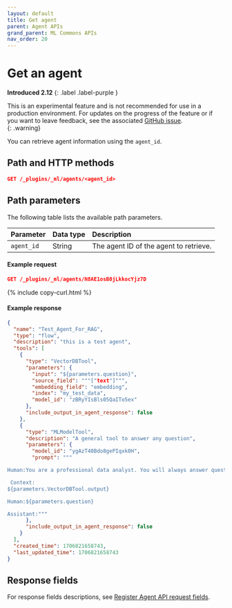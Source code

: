 ```yaml
---
layout: default
title: Get agent
parent: Agent APIs
grand_parent: ML Commons APIs
nav_order: 20
---
```


# Get an agent
**Introduced 2.12**
{: .label .label-purple }

This is an experimental feature and is not recommended for use in a production environment. For updates on the progress of the feature or if you want to leave feedback, see the associated [GitHub issue](https://github.com/opensearch-project/ml-commons/issues/1161).    
{: .warning}

You can retrieve agent information using the `agent_id`.

## Path and HTTP methods

```json
GET /_plugins/_ml/agents/<agent_id>
```

## Path parameters

The following table lists the available path parameters. 

| Parameter | Data type | Description |
| :--- | :--- | :--- |
| `agent_id` | String | The agent ID of the agent to retrieve. |


#### Example request

```json
GET /_plugins/_ml/agents/N8AE1osB0jLkkocYjz7D
```
{% include copy-curl.html %}

#### Example response

```json
{
  "name": "Test_Agent_For_RAG",
  "type": "flow",
  "description": "this is a test agent",
  "tools": [
    {
      "type": "VectorDBTool",
      "parameters": {
        "input": "${parameters.question}",
        "source_field": """["text"]""",
        "embedding_field": "embedding",
        "index": "my_test_data",
        "model_id": "zBRyYIsBls05QaITo5ex"
      },
      "include_output_in_agent_response": false
    },
    {
      "type": "MLModelTool",
      "description": "A general tool to answer any question",
      "parameters": {
        "model_id": "ygAzT40Bdo8gePIqxk0H",
        "prompt": """

Human:You are a professional data analyst. You will always answer question based on the given context first. If the answer is not directly shown in the context, you will analyze the data and find the answer. If you don't know the answer, just say don't know. 

 Context:
${parameters.VectorDBTool.output}

Human:${parameters.question}

Assistant:"""
      },
      "include_output_in_agent_response": false
    }
  ],
  "created_time": 1706821658743,
  "last_updated_time": 1706821658743
}
```

## Response fields

For response fields descriptions, see [Register Agent API request fields]({{site.url}}{{site.baseurl}}/ml-commons-plugin/api/agent-apis/register-agent#request-fields).